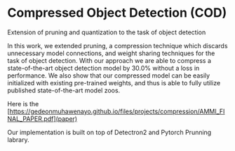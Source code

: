 # Compressed Object Detection (COD)
Extension of pruning and quantization to the task of object detection

In this work, we extended pruning, a compression technique which discards unnecessary model connections, and weight sharing techniques for the task of object detection. With our approach we are able to compress a state-of-the-art object detection model by 30.0% without a loss in performance. We also show that our compressed model can be easily initialized with existing pre-trained weights, and thus is able to fully utilize published state-of-the-art model zoos.

Here is the [https://gedeonmuhawenayo.github.io/files/projects/compression/AMMI_FINAL_PAPER.pdf](paper)

Our implementation is built on top of Detectron2 and Pytorch Prunning labrary.
